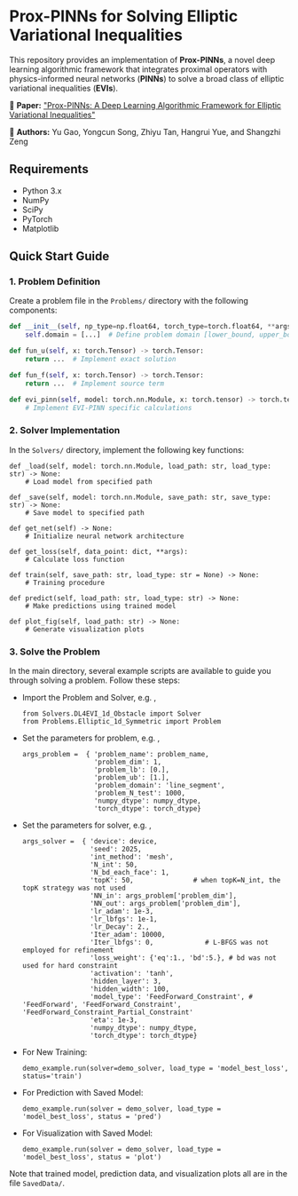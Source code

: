 # Prox-PINNs for Solving Elliptic Variational Inequalities

This repository provides an implementation of **Prox-PINNs**, a novel deep learning algorithmic framework that integrates proximal operators with physics-informed neural networks (**PINNs**) to solve a broad class of elliptic variational inequalities (**EVIs**).

📄 **Paper:** ["Prox-PINNs: A Deep Learning Algorithmic Framework for Elliptic Variational Inequalities"](https://arxiv.org/) 

👥 **Authors:** Yu Gao, Yongcun Song, Zhiyu Tan, Hangrui Yue, and Shangzhi Zeng

## Requirements
- Python 3.x
- NumPy
- SciPy
- PyTorch 
- Matplotlib

## Quick Start Guide

### 1. Problem Definition
Create a problem file in the `Problems/` directory with the following components:

```python
def __init__(self, np_type=np.float64, torch_type=torch.float64, **args):
    self.domain = [...]  # Define problem domain [lower_bound, upper_bound]

def fun_u(self, x: torch.Tensor) -> torch.Tensor:
    return ...  # Implement exact solution

def fun_f(self, x: torch.Tensor) -> torch.Tensor:
    return ...  # Implement source term

def evi_pinn(self, model: torch.nn.Module, x: torch.tensor) -> torch.tensor:
    # Implement EVI-PINN specific calculations
```


### 2. Solver Implementation
In the `Solvers/` directory, implement the following key functions:


    def _load(self, model: torch.nn.Module, load_path: str, load_type: str) -> None:
        # Load model from specified path
    
    def _save(self, model: torch.nn.Module, save_path: str, save_type: str) -> None:
        # Save model to specified path
    
    def get_net(self) -> None:
        # Initialize neural network architecture
    
    def get_loss(self, data_point: dict, **args):
        # Calculate loss function
    
    def train(self, save_path: str, load_type: str = None) -> None:
        # Training procedure
    
    def predict(self, load_path: str, load_type: str) -> None:
        # Make predictions using trained model
    
    def plot_fig(self, load_path: str) -> None:
        # Generate visualization plots



### 3. Solve the Problem

In the main directory, several example scripts are available to guide you through solving a problem. Follow these steps:

- Import the Problem and Solver, e.g. ,

  ```
  from Solvers.DL4EVI_1d_Obstacle import Solver
  from Problems.Elliptic_1d_Symmetric import Problem
  ```

- Set the parameters for problem, e.g. ,

  ```
  args_problem =  { 'problem_name': problem_name,
                    'problem_dim': 1,
                    'problem_lb': [0.],
                    'problem_ub': [1.],
                    'problem_domain': 'line_segment',
                    'problem_N_test': 1000,
                    'numpy_dtype': numpy_dtype,
                    'torch_dtype': torch_dtype}
  ```


- Set the parameters for solver, e.g. ,

  ```
  args_solver =  { 'device': device,
                   'seed': 2025,
                   'int_method': 'mesh',
                   'N_int': 50,
                   'N_bd_each_face': 1,
                   'topK': 50,               # when topK=N_int, the topK strategy was not used
                   'NN_in': args_problem['problem_dim'],
                   'NN_out': args_problem['problem_dim'],
                   'lr_adam': 1e-3, 
                   'lr_lbfgs': 1e-1, 
                   'lr_Decay': 2.,
                   'Iter_adam': 10000,
                   'Iter_lbfgs': 0,             # L-BFGS was not employed for refinement 
                   'loss_weight': {'eq':1., 'bd':5.}, # bd was not used for hard constraint
                   'activation': 'tanh',
                   'hidden_layer': 3,
                   'hidden_width': 100,
                   'model_type': 'FeedForward_Constraint', # 'FeedForward', 'FeedForward_Constraint', 'FeedForward_Constraint_Partial_Constraint' 
                   'eta': 1e-3,
                   'numpy_dtype': numpy_dtype,
                   'torch_dtype': torch_dtype}
  ```
- For New Training:
  
  ```
  demo_example.run(solver=demo_solver, load_type = 'model_best_loss',  status='train')
  ```

- For Prediction with Saved Model:
  
  ```
  demo_example.run(solver = demo_solver, load_type = 'model_best_loss', status = 'pred')
  ```

- For Visualization with Saved Model:

  ```
  demo_example.run(solver = demo_solver, load_type = 'model_best_loss', status = 'plot')
  ```
Note that trained model, prediction data, and visualization plots all are in the file `SavedData/`.
